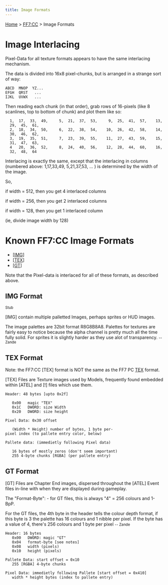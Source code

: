 ```yaml
---
title: Image Formats
---
```


[Home](/ff7-flat-wiki/Main%20Page.md) > [FF7:CC](/ff7-flat-wiki/FF7:CC.md) > Image Formats

# Image Interlacing

Pixel-Data for all texture formats appears to have the same interlacing
mechanism.

The data is divided into 16x8 pixel-chunks, but is arranged in a strange
sort of way:

`ABCD  MNOP  YZ...`  
`EFGH  QRST   ...`  
`IJKL  UVWX   ...`

Then reading each chunk (in that order), grab rows of 16-pixels (like 8
scanlines, top to bottom of chunk) and plot them like so:

`  1,  17,  33,  49,     5,  21,  37,  53,     9,  25,  41,  57,    13,  29,  45,  61,`  
`  2,  18,  34,  50,     6,  22,  38,  54,    10,  26,  42,  58,    14,  30,  46,  62,`  
`  3,  19,  35,  51,     7,  23,  39,  55,    11,  27,  43,  59,    15,  31,  47,  63,`  
`  4   20,  36,  52,     8,  24,  40,  56,    12,  28,  44,  60,    16,  32,  48,  64`

Interlacing is exactly the same, except that the interlacing in columns
(numbered above: 1,17,33,49, 5,21,37,53, ... ) is determined by the
width of the image.

So,

if width = 512, then you get 4 interlaced columns

if width = 256, then you get 2 interlaced columns

if width = 128, then you get 1 interlaced column

(ie, divide image width by 128)

  

# Known FF7:CC Image Formats

-   [\[IMG][1]\]
-   [\[TEX][2]\]
-   [\[GT][3]\]

  
Note that the Pixel-data is interlaced for all of these formats, as
described above.

  

## IMG Format

<small>Stub</small>

  
\[IMG\] contain multiple palletted Images, perhaps sprites or HUD
images.

  
The image palettes are 32bit format R8G8B8A8. Palettes for textures are
fairly easy to notice because the alpha channel is pretty much all the
time fully solid. For sprites it is slightly harder as they use alot of
transparency. <small>-- Zande</small>

  

## TEX Format

Note: the FF7:CC \[TEX\] format is NOT the same as the FF7 PC [TEX][]
format.

  
\[TEX\] Files are Texture images used by Models, frequently found
embedded within \[ATEL\] and \[!\] files which use them.

`Header: 48 bytes [upto 0x2f]`  
  
`   0x00   magic "TEX"`  
`   0x1C   DWORD: size Width`  
`   0x20   DWORD: size height`  
  
`Pixel Data: 0x30 offset`  
  
`   (Width * Height) number of bytes, 1 byte per-pixel index (to pallete entry color, below)`  
  
`Pallete data: (immedietly following Pixel data)`  
  
`   16 bytes of mostly zeros (don't seem important)`  
`   255 4-byte chunks [RGBA] (per pallete entry)`

  

## GT Format

\[GT\] Files are Chapter End images, dispersed throughout the \[ATEL\]
Event files in-line with when they are displayed during gameplay.

  
The "Format-Byte": - for GT files, this is always "4" = 256 colours and
1-BpP.

  
For the GT files, the 4th byte in the header tells the colour depth
format, if this byte is 3 the palette has 16 colours and 1 nibble per
pixel. If the byte has a value of 4, there's 256 colours and 1 byte per
pixel <small>-- Zande</small>

  

`Header: 16 bytes`  
`   0x00   DWORD: magic "GT"`  
`   0x04   format-byte [see notes]`  
`   0x08   width (pixels)`  
`   0x10   height (pixels)`  
  
`Pallete Data: start offset = 0x10`  
`   255 [RGBA] 4-byte chunks`  
  
`Pixel Data: immedietly following Pallete [start offset = 0x410]`  
`   width * height bytes (index to pallete entry)`

  [1]: /ff7-flat-wiki/FF7:CC/Image%20Formats.md#IMG%20Format "wikilink"
  [2]: /ff7-flat-wiki/FF7:CC/Image%20Formats.md#TEX%20Format "wikilink"
  [3]: /ff7-flat-wiki/FF7:CC/Image%20Formats.md#GT%20Format "wikilink"
  [TEX]: /ff7-flat-wiki/FF7/TEX%20format.md "wikilink"
